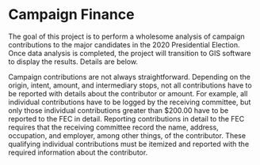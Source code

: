 # Campaign Finance

The goal of this project is to perform a wholesome analysis of campaign contributions to the major candidates in the 2020 Presidential Election. Once data analysis is completed, the project will transition to GIS software to display the results. Details are below.

Campaign contributions are not always straightforward. Depending on the origin, intent, amount, and intermediary stops, not all contributions have to be reported with details about the contributor or amount. For example, all individual contributions have to be logged by the receiving committee, but only those individual contributions greater than $200.00 have to be reported to the FEC in detail. Reporting contributions in detail to the FEC requires that the receiving committee record the name, address, occupation, and employer, among other things, of the contributor. These qualifying individual contributions must be itemized and reported with the required information about the contributor.

